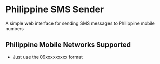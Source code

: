 # Philippine SMS Sender

A simple web interface for sending SMS messages to Philippine mobile numbers

## Philippine Mobile Networks Supported

-  Just use the 09xxxxxxxxx format
